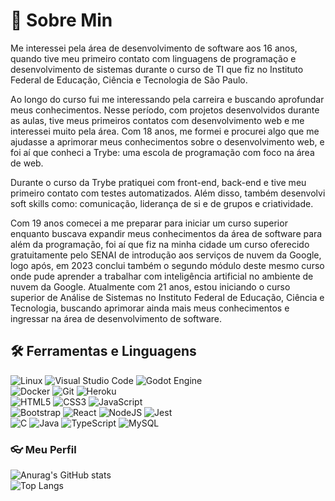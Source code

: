 # 📖 Sobre Min

Me interessei pela área de desenvolvimento de software aos 16 anos, quando tive meu primeiro contato com linguagens de programação e desenvolvimento de sistemas durante o curso de TI que fiz no Instituto Federal de Educação, Ciência e Tecnologia de São Paulo.

Ao longo do curso fui me interessando pela carreira e buscando aprofundar meus conhecimentos. Nesse período, com projetos desenvolvidos durante as aulas, tive meus primeiros contatos com desenvolvimento web e me interessei muito pela área. Com 18 anos, me formei e procurei algo que me ajudasse a aprimorar meus conhecimentos sobre o desenvolvimento web, e foi aí que conheci a Trybe: uma escola de programação com foco na área de web.

Durante o curso da Trybe pratiquei com front-end, back-end e tive meu primeiro contato com testes automatizados. Além disso, também desenvolvi soft skills como: comunicação, liderança de si e de grupos e criatividade.

Com 19 anos comecei a me preparar para iniciar um curso superior enquanto buscava expandir meus conhecimentos da área de software para além da programação, foi aí que fiz na minha cidade um curso oferecido gratuitamente pelo SENAI de introdução aos serviços de nuvem da Google, logo após, em 2023 conclui também o segundo módulo deste mesmo curso onde pude aprender a trabalhar com inteligência artificial no ambiente de nuvem da Google. Atualmente com 21 anos, estou iniciando o curso superior de Análise de Sistemas no Instituto Federal de Educação, Ciência e Tecnologia, buscando aprimorar ainda mais meus conhecimentos e ingressar na área de desenvolvimento de software.

## 🛠️ Ferramentas e Linguagens

![Linux](https://img.shields.io/badge/Linux-FCC624?style=for-the-badge&logo=linux&logoColor=black) ![Visual Studio Code](https://img.shields.io/badge/Visual%20Studio%20Code-0078d7.svg?style=for-the-badge&logo=visual-studio-code&logoColor=white) ![Godot Engine](https://img.shields.io/badge/GODOT-%23FFFFFF.svg?style=for-the-badge&logo=godot-engine) </br>
![Docker](https://img.shields.io/badge/docker-%230db7ed.svg?style=for-the-badge&logo=docker&logoColor=white) ![Git](https://img.shields.io/badge/git-%23F05033.svg?style=for-the-badge&logo=git&logoColor=white) ![Heroku](https://img.shields.io/badge/heroku-%23430098.svg?style=for-the-badge&logo=heroku&logoColor=white) </br>
![HTML5](https://img.shields.io/badge/html5-%23E34F26.svg?style=for-the-badge&logo=html5&logoColor=white) ![CSS3](https://img.shields.io/badge/css3-%231572B6.svg?style=for-the-badge&logo=css3&logoColor=white) ![JavaScript](https://img.shields.io/badge/javascript-%23323330.svg?style=for-the-badge&logo=javascript&logoColor=%23F7DF1E) </br>
![Bootstrap](https://img.shields.io/badge/bootstrap-%238511FA.svg?style=for-the-badge&logo=bootstrap&logoColor=white) ![React](https://img.shields.io/badge/react-%2320232a.svg?style=for-the-badge&logo=react&logoColor=%2361DAFB) ![NodeJS](https://img.shields.io/badge/node.js-6DA55F?style=for-the-badge&logo=node.js&logoColor=white) ![Jest](https://img.shields.io/badge/-jest-%23C21325?style=for-the-badge&logo=jest&logoColor=white) </br>
![C](https://img.shields.io/badge/c-%2300599C.svg?style=for-the-badge&logo=c&logoColor=white) ![Java](https://img.shields.io/badge/java-%23ED8B00.svg?style=for-the-badge&logo=openjdk&logoColor=white) ![TypeScript](https://img.shields.io/badge/typescript-%23007ACC.svg?style=for-the-badge&logo=typescript&logoColor=white) ![MySQL](https://img.shields.io/badge/mysql-4479A1.svg?style=for-the-badge&logo=mysql&logoColor=white)

### 👓 Meu Perfil

![Anurag's GitHub stats](https://github-readme-stats.vercel.app/api?username=FabioAdrianoSilveira&show_icons=true&theme=tokyonight) </br>
![Top Langs](https://github-readme-stats.vercel.app/api/top-langs/?username=FabioAdrianoSilveira&theme=tokyonight)
